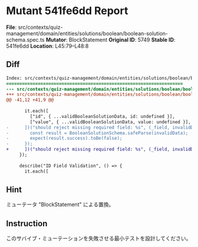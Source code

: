 # Mutant 541fe6dd Report

**File**: src/contexts/quiz-management/domain/entities/solutions/boolean/boolean-solution-schema.spec.ts
**Mutator**: BlockStatement
**Original ID**: 5749
**Stable ID**: 541fe6dd
**Location**: L45:79–L48:8

## Diff

```diff
Index: src/contexts/quiz-management/domain/entities/solutions/boolean/boolean-solution-schema.spec.ts
===================================================================
--- src/contexts/quiz-management/domain/entities/solutions/boolean/boolean-solution-schema.spec.ts	original
+++ src/contexts/quiz-management/domain/entities/solutions/boolean/boolean-solution-schema.spec.ts	mutated #5749
@@ -41,12 +41,9 @@
 
       it.each([
         ["id", { ...validBooleanSolutionData, id: undefined }],
         ["value", { ...validBooleanSolutionData, value: undefined }],
-      ])("should reject missing required field: %s", (_field, invalidData) => {
-        const result = BooleanSolutionSchema.safeParse(invalidData);
-        expect(result.success).toBe(false);
-      });
+      ])("should reject missing required field: %s", (_field, invalidData) => {});
     });
 
     describe("ID Field Validation", () => {
       it.each([
```

## Hint

ミューテータ "BlockStatement" による置換。

## Instruction

このサバイブ・ミューテーションを失敗させる最小テストを設計してください。
